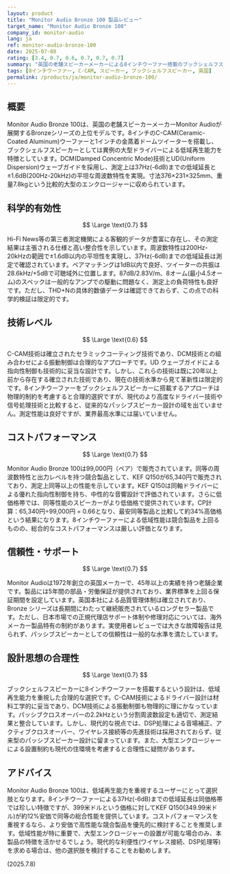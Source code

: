 ```yaml
---
layout: product
title: "Monitor Audio Bronze 100 製品レビュー"
target_name: "Monitor Audio Bronze 100"
company_id: monitor-audio
lang: ja
ref: monitor-audio-bronze-100
date: 2025-07-08
rating: [3.4, 0.7, 0.6, 0.7, 0.7, 0.7]
summary: "英国の老舗スピーカーメーカーによる8インチウーファー搭載のブックシェルフスピーカー。同価格帯では珍しい大型ドライバーによる低域再生能力が特徴的で、37Hz(-6dB)までの低域延長を実現。C-CAM技術を用いたドライバーは測定上も優秀な特性を示すが、99,000円という価格設定でKEF Q150（65,340円）等の競合製品との比較で厳しい評価となる。"
tags: [8インチウーファー, C-CAM, スピーカー, ブックシェルフスピーカー, 英国]
permalink: /products/ja/monitor-audio-bronze-100/
---
```


## 概要

Monitor Audio Bronze 100は、英国の老舗スピーカーメーカーMonitor Audioが展開するBronzeシリーズの上位モデルです。8インチのC-CAM(Ceramic-Coated Aluminum)ウーファーと1インチの金蒸着ドームツイーターを搭載し、ブックシェルフスピーカーとしては異例の大型ドライバーによる低域再生能力を特徴としています。DCM(Damped Concentric Mode)技術とUD(Uniform Dispersion)ウェーブガイドを採用し、測定上は37Hz(-6dB)までの低域延長と±1.6dB(200Hz-20kHz)の平坦な周波数特性を実現。寸法376×231×325mm、重量7.8kgという比較的大型のエンクロージャーに収められています。

## 科学的有効性

$$ \Large \text{0.7} $$

Hi-Fi News等の第三者測定機関による客観的データが豊富に存在し、その測定結果は主張される仕様と高い整合性を示しています。周波数特性は200Hz-20kHzの範囲で±1.6dB以内の平坦性を実現し、37Hz(-6dB)までの低域延長は測定で確認されています。ペアマッチングは1dB以内で良好、ツイーターの共振は28.6kHz/+5dBで可聴域外に位置します。87dB/2.83V/m、8オーム(最小4.5オーム)のスペックは一般的なアンプでの駆動に問題なく、測定上の負荷特性も良好です。ただし、THD+Nの具体的数値データは確認できておらず、この点での科学的検証は限定的です。

## 技術レベル

$$ \Large \text{0.6} $$

C-CAM技術は確立されたセラミックコーティング技術であり、DCM技術との組み合わせによる振動制御は合理的なアプローチです。UD ウェーブガイドによる指向性制御も技術的に妥当な設計です。しかし、これらの技術は既に20年以上前から存在する確立された技術であり、現在の技術水準から見て革新性は限定的です。8インチウーファーをブックシェルフスピーカーに搭載するアプローチは物理的制約を考慮すると合理的選択ですが、現代のより高度なドライバー技術や信号処理技術と比較すると、従来的なパッシブスピーカー設計の域を出ていません。測定性能は良好ですが、業界最高水準には届いていません。

## コストパフォーマンス

$$ \Large \text{0.7} $$

Monitor Audio Bronze 100は99,000円（ペア）で販売されています。同等の周波数特性と出力レベルを持つ競合製品として、KEF Q150が65,340円で販売されており、測定上同等以上の性能を示しています。KEF Q150は同軸ドライバーによる優れた指向性制御を持ち、中性的な音響設計で評価されています。さらに低価格帯では、同等性能のスピーカーがより低価格で提供されています。CP計算：65,340円÷99,000円 = 0.66となり、最安同等製品と比較して約34%高価格という結果になります。8インチウーファーによる低域性能は競合製品を上回るものの、総合的なコストパフォーマンスは厳しい評価となります。

## 信頼性・サポート

$$ \Large \text{0.7} $$

Monitor Audioは1972年創立の英国メーカーで、45年以上の実績を持つ老舗企業です。製品には5年間の部品・労働保証が提供されており、業界標準を上回る保証期間を設定しています。英国本社による品質管理体制は確立されており、Bronze シリーズは長期間にわたって継続販売されているロングセラー製品です。ただし、日本市場での正規代理店サポート体制や修理対応については、海外メーカー製品特有の制約があります。実使用者レビューでは大きな故障報告は見られず、パッシブスピーカーとしての信頼性は一般的な水準を満たしています。

## 設計思想の合理性

$$ \Large \text{0.7} $$

ブックシェルフスピーカーに8インチウーファーを搭載するという設計は、低域再生能力を重視した合理的な選択です。C-CAM技術によるドライバー設計は材料工学的に妥当であり、DCM技術による振動制御も物理的に理にかなっています。パッシブクロスオーバーの2.2kHzという分割周波数設定も適切で、測定結果と整合しています。しかし、現代的な視点では、DSP処理による音場補正、アクティブクロスオーバー、ワイヤレス接続等の先進技術は採用されておらず、従来型のパッシブスピーカー設計に留まっています。また、大型エンクロージャーによる設置制約も現代の住環境を考慮すると合理性に疑問があります。

## アドバイス

Monitor Audio Bronze 100は、低域再生能力を重視するユーザーにとって選択肢となります。8インチウーファーによる37Hz(-6dB)までの低域延長は同価格帯では珍しい特徴ですが、399米ドルという価格に対してKEF Q150(349.99米ドル)が約12%安価で同等の総合性能を提供しています。コストパフォーマンスを重視するなら、より安価で高性能な競合製品を優先的に検討することを推奨します。低域性能が特に重要で、大型エンクロージャーの設置が可能な場合のみ、本製品の特徴を活かせるでしょう。現代的な利便性(ワイヤレス接続、DSP処理等)を求める場合は、他の選択肢を検討することをお勧めします。

(2025.7.8)